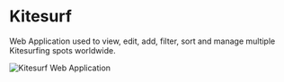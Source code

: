 # Kitesurf

Web Application used to view, edit, add, filter, sort and manage multiple Kitesurfing spots worldwide.

![Kitesurf Web Application](https://i.imgur.com/SvzlJ4d.png)
